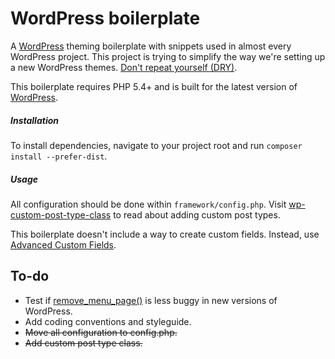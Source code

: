 WordPress boilerplate
=====================

A [WordPress](https://github.com/WordPress/WordPress) theming boilerplate with snippets used in almost every WordPress project. This project is trying to simplify the way we're setting up a new WordPress themes. [Don't repeat yourself (DRY)](http://en.wikipedia.org/wiki/Don't_repeat_yourself).

This boilerplate requires PHP 5.4+ and is built for the latest version of [WordPress](https://github.com/WordPress/WordPress).

##### Installation
To install dependencies, navigate to your project root and run ```composer install --prefer-dist```.

##### Usage
All configuration should be done within `framework/config.php`. Visit [wp-custom-post-type-class](https://github.com/jjgrainger/wp-custom-post-type-class) to read about adding custom post types.

This boilerplate doesn't include a way to create custom fields. Instead, use [Advanced Custom Fields](http://www.advancedcustomfields.com/).

To-do
--------------
- Test if [remove_menu_page()](http://codex.wordpress.org/Function_Reference/remove_menu_page) is less buggy in new versions of WordPress.
- Add coding conventions and styleguide.
- ~~Move all configuration to config.php.~~
- ~~Add custom post type class.~~

